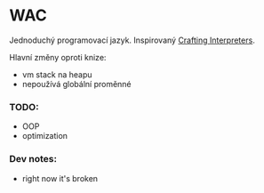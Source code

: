 WAC
===
Jednoduchý programovací jazyk. Inspirovaný [Crafting Interpreters](https://craftinginterpreters.com).

Hlavní změny oproti knize:
- vm stack na heapu
- nepoužívá globální proměnné

### TODO:
- OOP
- optimization

### Dev notes:
- right now it's broken
